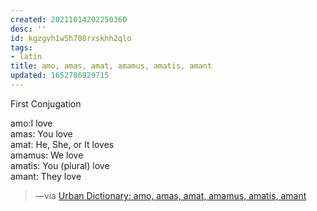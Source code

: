 ```yaml
---
created: 20211014202250360
desc: ''
id: kgzgvh1w5h708rxskhh2qlo
tags:
- latin
title: amo, amas, amat, amamus, amatis, amant
updated: 1652786929715
---
```

   
First Conjugation   
   
amo:I love   
amas: You love   
amat: He, She, or It loves   
amamus: We love   
amatis: You (plural) love   
amant: They love   
   
> —via [Urban Dictionary: amo, amas, amat, amamus, amatis, amant](https://www.urbandictionary.com/define.php?term=amo%2C%20amas%2C%20amat%2C%20amamus%2C%20amatis%2C%20amant)